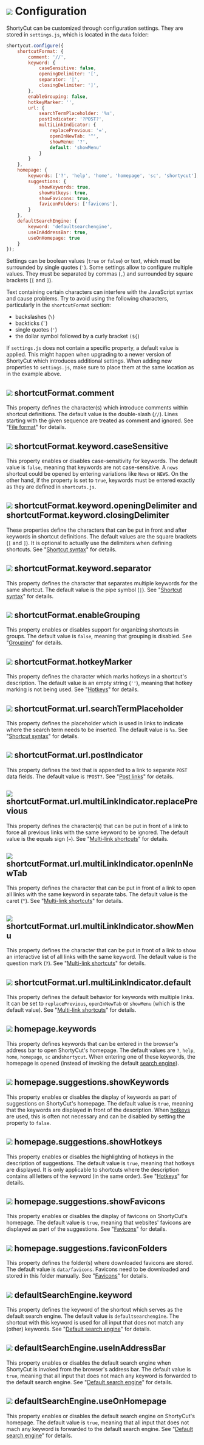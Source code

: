 # ![](img/arrow.svg) Configuration

ShortyCut can be customized through configuration settings.
They are stored in `settings.js`, which is located in the `data` folder:

```javascript
shortycut.configure({
    shortcutFormat: {
        comment: '//',
        keyword: {
            caseSensitive: false,
            openingDelimiter: '[',
            separator: '|',
            closingDelimiter: ']',
        },
        enableGrouping: false,
        hotkeyMarker: '',
        url: {
            searchTermPlaceholder: '%s',
            postIndicator: '?POST?',
            multiLinkIndicator: {
                replacePrevious: '=',
                openInNewTab: '^',
                showMenu: '?',
                default: 'showMenu'
            }
        }
    },
    homepage: {
        keywords: ['?', 'help', 'home', 'homepage', 'sc', 'shortycut'],
        suggestions: {
            showKeywords: true,
            showHotkeys: true,
            showFavicons: true,
            faviconFolders: ['favicons'],
        }
    },
    defaultSearchEngine: {
        keyword: 'defaultsearchengine',
        useInAddressBar: true,
        useOnHomepage: true
    }
});
```

Settings can be boolean values (`true` or `false`) or text, which must be surrounded by single quotes (`'`).
Some settings allow to configure multiple values.
They must be separated by commas (`,`) and surrounded by square brackets (`[` and `]`).

Text containing certain characters can interfere with the JavaScript syntax and cause problems.
Try to avoid using the following characters, particularly in the `shortcutFormat` section:

- backslashes (`\`)
- backticks (`` ` ``)
- single quotes (`'`)
- the dollar symbol followed by a curly bracket `(${`)

If `settings.js` does not contain a specific property, a default value is applied.
This might happen when upgrading to a newer version of ShortyCut which introduces additional settings.
When adding new properties to `settings.js`, make sure to place them at the same location as in the example above.

## ![](img/arrow.svg) shortcutFormat.comment

This property defines the character(s) which introduce comments within shortcut definitions.
The default value is the double-slash (`//`).
Lines starting with the given sequence are treated as comment and ignored.
See "[File format](file-format.md)" for details.

## ![](img/arrow.svg) shortcutFormat.keyword.caseSensitive

This property enables or disables case-sensitivity for keywords.
The default value is `false`, meaning that keywords are not case-sensitive.
A `news` shortcut could be opened by entering variations like `News` or `NEWS`.
On the other hand, if the property is set to `true`,
keywords must be entered exactly as they are defined in `shortcuts.js`.

## ![](img/arrow.svg) shortcutFormat.keyword.openingDelimiter and shortcutFormat.keyword.closingDelimiter

These properties define the characters that can be put in front and after keywords in shortcut definitions.
The default values are the square brackets (`[` and `]`).
It is optional to actually use the delimiters when defining shortcuts.
See "[Shortcut syntax](shortcut-syntax.md#keyword)" for details.

## ![](img/arrow.svg) shortcutFormat.keyword.separator

This property defines the character that separates multiple keywords for the same shortcut.
The default value is the pipe symbol (`|`).
See "[Shortcut syntax](shortcut-syntax.md#keyword)" for details.

## ![](img/arrow.svg) shortcutFormat.enableGrouping

This property enables or disables support for organizing shortcuts in groups.
The default value is `false`, meaning that grouping is disabled.
See "[Grouping](grouping.md)" for details.

## ![](img/arrow.svg) shortcutFormat.hotkeyMarker

This property defines the character which marks hotkeys in a shortcut's description.
The default value is an empty string (`''`), meaning that hotkey marking is not being used.
See "[Hotkeys](hotkeys.md)" for details.

## ![](img/arrow.svg) shortcutFormat.url.searchTermPlaceholder

This property defines the placeholder which is used in links to indicate where the search term needs to be inserted.
The default value is `%s`.
See "[Shortcut syntax](shortcut-syntax.md#link)" for details.

## ![](img/arrow.svg) shortcutFormat.url.postIndicator

This property defines the text that is appended to a link to separate `POST` data fields.
The default value is `?POST?`.
See "[Post links](post-links.md)" for details.

## ![](img/arrow.svg) shortcutFormat.url.multiLinkIndicator.replacePrevious

This property defines the character(s) that can be put in front of a link
to force all previous links with the same keyword to be ignored.
The default value is the equals sign (`=`).
See "[Multi-link shortcuts](multi-link-shortcuts.md#ignore-previous-links)" for details.

## ![](img/arrow.svg) shortcutFormat.url.multiLinkIndicator.openInNewTab

This property defines the character that can be put in front of a link
to open all links with the same keyword in separate tabs.
The default value is the caret (`^`).
See "[Multi-link shortcuts](multi-link-shortcuts.md#open-new-tabs)" for details.

## ![](img/arrow.svg) shortcutFormat.url.multiLinkIndicator.showMenu

This property defines the character that can be put in front of a link
to show an interactive list of all links with the same keyword.
The default value is the question mark (`?`).
See "[Multi-link shortcuts](multi-link-shortcuts.md#show-a-list)" for details.

## ![](img/arrow.svg) shortcutFormat.url.multiLinkIndicator.default

This property defines the default behavior for keywords with multiple links.
It can be set to `replacePrevious`, `openInNewTab` or `showMenu` (which is the default value).
See "[Multi-link shortcuts](multi-link-shortcuts.md)" for details.

## ![](img/arrow.svg) homepage.keywords

This property defines keywords that can be entered in the browser's address bar to open ShortyCut's homepage.
The default values are `?`, `help`, `home`, `homepage`, `sc` and`shortycut`.
When entering one of these keywords, the homepage is opened
(instead of invoking the default [search engine](default-search-engine.md)).

## ![](img/arrow.svg) homepage.suggestions.showKeywords

This property enables or disables the display of keywords as part of suggestions on ShortyCut's homepage.
The default value is `true`, meaning that the keywords are displayed in front of the description.
When [hotkeys](hotkeys.md) are used, this is often not necessary and can be disabled by setting the property to `false`.

## ![](img/arrow.svg) homepage.suggestions.showHotkeys

This property enables or disables the highlighting of hotkeys in the description of suggestions.
The default value is `true`, meaning that hotkeys are displayed.
It is only applicable to shortcuts where the description contains all letters of the keyword (in the same order).
See "[Hotkeys](hotkeys.md)" for details.

## ![](img/arrow.svg) homepage.suggestions.showFavicons

This property enables or disables the display of favicons on ShortyCut's homepage.
The default value is `true`, meaning that websites' favicons are displayed as part of the suggestions.
See "[Favicons](favicons.md)" for details.

## ![](img/arrow.svg) homepage.suggestions.faviconFolders

This property defines the folder(s) where downloaded favicons are stored.
The default value is `data/favicons`.
Favicons need to be downloaded and stored in this folder manually.
See "[Favicons](favicons.md)" for details.

## ![](img/arrow.svg) defaultSearchEngine.keyword

This property defines the keyword of the shortcut which serves as the default search engine.
The default value is `defaultsearchengine`.
The shortcut with this keyword is used for all input that does not match any (other) keywords.
See "[Default search engine](default-search-engine.md)" for details.

## ![](img/arrow.svg) defaultSearchEngine.useInAddressBar

This property enables or disables the default search engine when ShortyCut is invoked from the browser's address bar.
The default value is `true`,
meaning that all input that does not mach any keyword is forwarded to the default search engine.
See "[Default search engine](default-search-engine.md)" for details.

## ![](img/arrow.svg) defaultSearchEngine.useOnHomepage

This property enables or disables the default search engine on ShortyCut's homepage.
The default value is `true`, meaning that all input that does not mach any keyword
is forwarded to the default search engine.
See "[Default search engine](default-search-engine.md)" for details.
